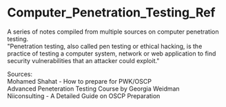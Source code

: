 # Computer_Penetration_Testing_Ref

A series of notes compiled from multiple sources on computer penetration testing. <br />
"Penetration testing, also called pen testing or ethical hacking, is the practice of testing a computer system, network or web application to find security vulnerabilities that an attacker could exploit."

Sources: <br />
Mohamed Shahat - How to prepare for PWK/OSCP <br />
Advanced Peneteration Testing Course by Georgia Weidman <br />
Niiconsulting - A Detailed Guide on OSCP Preparation  <br />
